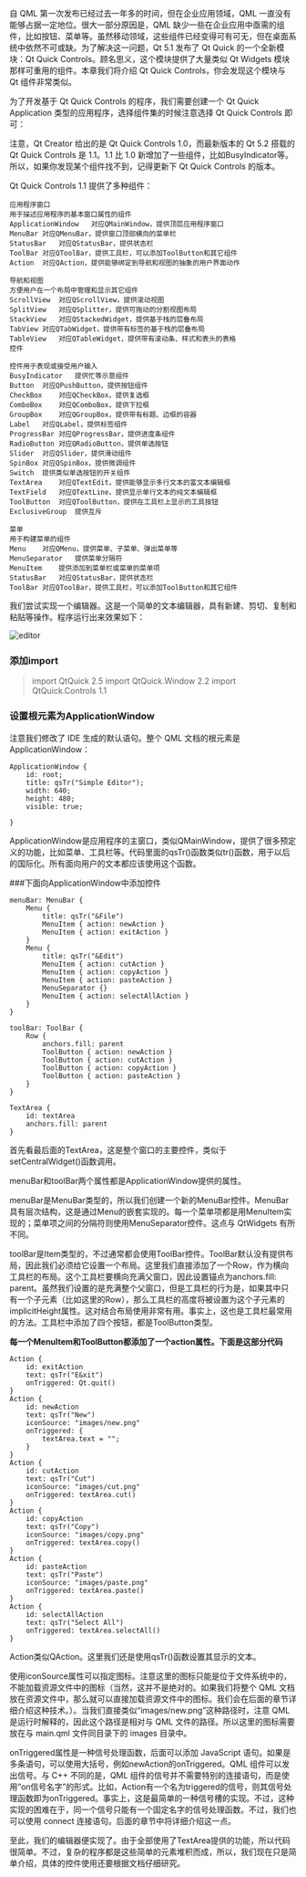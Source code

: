 自 QML 第一次发布已经过去一年多的时间，但在企业应用领域，QML 一直没有能够占据一定地位。很大一部分原因是，QML 缺少一些在企业应用中亟需的组件，比如按钮、菜单等。虽然移动领域，这些组件已经变得可有可无，但在桌面系统中依然不可或缺。为了解决这一问题，Qt 5.1 发布了 Qt Quick 的一个全新模块：Qt Quick Controls。顾名思义，这个模块提供了大量类似 Qt Widgets 模块那样可重用的组件。本章我们将介绍 Qt Quick Controls，你会发现这个模块与 Qt 组件非常类似。

为了开发基于 Qt Quick Controls 的程序，我们需要创建一个 Qt Quick Application 类型的应用程序，选择组件集的时候注意选择 Qt Quick Controls 即可：

注意，Qt Creator 给出的是 Qt Quick Controls 1.0，而最新版本的 Qt 5.2 搭载的 Qt Quick Controls 是 1.1。1.1 比 1.0 新增加了一些组件，比如BusyIndicator等。所以，如果你发现某个组件找不到，记得更新下 Qt Quick Controls 的版本。

Qt Quick Controls 1.1 提供了多种组件：
```
应用程序窗口
用于描述应用程序的基本窗口属性的组件
ApplicationWindow	对应QMainWindow，提供顶层应用程序窗口
MenuBar	对应QMenuBar，提供窗口顶部横向的菜单栏
StatusBar	对应QStatusBar，提供状态栏
ToolBar	对应QToolBar，提供工具栏，可以添加ToolButton和其它组件
Action	对应QAction，提供能够绑定到导航和视图的抽象的用户界面动作  

导航和视图
方便用户在一个布局中管理和显示其它组件
ScrollView	对应QScrollView，提供滚动视图
SplitView	对应QSplitter，提供可拖动的分割视图布局
StackView	对应QStackedWidget，提供基于栈的层叠布局
TabView	对应QTabWidget，提供带有标签的基于栈的层叠布局
TableView	对应QTableWidget，提供带有滚动条、样式和表头的表格
控件

控件用于表现或接受用户输入
BusyIndicator	提供忙等示意组件
Button	对应QPushButton，提供按钮组件
CheckBox	对应QCheckBox，提供复选框
ComboBox	对应QComboBox，提供下拉框
GroupBox	对应QGroupBox，提供带有标题、边框的容器
Label	对应QLabel，提供标签组件
ProgressBar	对应QProgressBar，提供进度条组件
RadioButton	对应QRadioButton，提供单选按钮
Slider	对应QSlider，提供滑动组件
SpinBox	对应QSpinBox，提供微调组件
Switch	提供类似单选按钮的开关组件
TextArea	对应QTextEdit，提供能够显示多行文本的富文本编辑框
TextField	对应QTextLine，提供显示单行文本的纯文本编辑框
ToolButton	对应QToolButton，提供在工具栏上显示的工具按钮
ExclusiveGroup	提供互斥

菜单
用于构建菜单的组件
Menu	对应QMenu，提供菜单、子菜单、弹出菜单等
MenuSeparator	提供菜单分隔符
MenuItem	提供添加到菜单栏或菜单的菜单项
StatusBar	对应QStatusBar，提供状态栏
ToolBar	对应QToolBar，提供工具栏，可以添加ToolButton和其它组件
```

我们尝试实现一个编辑器。这是一个简单的文本编辑器，具有新建、剪切、复制和粘贴等操作。程序运行出来效果如下：

![editor](http://files.devbean.net/images/2014/05/simpleeditor.png)

### 添加import
>import QtQuick 2.5
import QtQuick.Window 2.2
import QtQuick.Controls 1.1

### 设置根元素为ApplicationWindow
注意我们修改了 IDE 生成的默认语句。整个 QML 文档的根元素是ApplicationWindow：
```
ApplicationWindow {
    id: root;
    title: qsTr("Simple Editor");
    width: 640;
    height: 480;
    visible: true;

}
```
ApplicationWindow是应用程序的主窗口，类似QMainWindow，提供了很多预定义的功能，比如菜单、工具栏等。代码里面的qsTr()函数类似tr()函数，用于以后的国际化。所有面向用户的文本都应该使用这个函数。

###下面向ApplicationWindow中添加控件
```
menuBar: MenuBar {
    Menu {
        title: qsTr("&File")
        MenuItem { action: newAction }
        MenuItem { action: exitAction }
    }
    Menu {
        title: qsTr("&Edit")
        MenuItem { action: cutAction }
        MenuItem { action: copyAction }
        MenuItem { action: pasteAction }
        MenuSeparator {}
        MenuItem { action: selectAllAction }
    }
}

toolBar: ToolBar {
    Row {
        anchors.fill: parent
        ToolButton { action: newAction }
        ToolButton { action: cutAction }
        ToolButton { action: copyAction }
        ToolButton { action: pasteAction }
    }
}

TextArea {
    id: textArea
    anchors.fill: parent
}
```

首先看最后面的TextArea，这是整个窗口的主要控件，类似于setCentralWidget()函数调用。

menuBar和toolBar两个属性都是ApplicationWindow提供的属性。

menuBar是MenuBar类型的，所以我们创建一个新的MenuBar控件。MenuBar具有层次结构，这是通过Menu的嵌套实现的。每一个菜单项都是用MenuItem实现的；菜单项之间的分隔符则使用MenuSeparator控件。这点与 QtWidgets 有所不同。

toolBar是Item类型的，不过通常都会使用ToolBar控件。ToolBar默认没有提供布局，因此我们必须给它设置一个布局。这里我们直接添加了一个Row，作为横向工具栏的布局。这个工具栏要横向充满父窗口，因此设置锚点为anchors.fill: parent。虽然我们设置的是充满整个父窗口，但是工具栏的行为是，如果其中只有一个子元素（比如这里的Row），那么工具栏的高度将被设置为这个子元素的implicitHeight属性。这对结合布局使用非常有用。事实上，这也是工具栏最常用的方法。工具栏中添加了四个按钮，都是ToolButton类型。

**每一个MenuItem和ToolButton都添加了一个action属性。下面是这部分代码**
```
Action {
    id: exitAction
    text: qsTr("E&xit")
    onTriggered: Qt.quit()
}
Action {
    id: newAction
    text: qsTr("New")
    iconSource: "images/new.png"
    onTriggered: {
        textArea.text = "";
    }
}
Action {
    id: cutAction
    text: qsTr("Cut")
    iconSource: "images/cut.png"
    onTriggered: textArea.cut()
}
Action {
    id: copyAction
    text: qsTr("Copy")
    iconSource: "images/copy.png"
    onTriggered: textArea.copy()
}
Action {
    id: pasteAction
    text: qsTr("Paste")
    iconSource: "images/paste.png"
    onTriggered: textArea.paste()
}
Action {
    id: selectAllAction
    text: qsTr("Select All")
    onTriggered: textArea.selectAll()
}
```

Action类似QAction。这里我们还是使用qsTr()函数设置其显示的文本。

使用iconSource属性可以指定图标。注意这里的图标只能是位于文件系统中的，不能加载资源文件中的图标（当然，这并不是绝对的。如果我们将整个 QML 文档放在资源文件中，那么就可以直接加载资源文件中的图标。我们会在后面的章节详细介绍这种技术。）。当我们直接类似“images/new.png”这种路径时，注意 QML 是运行时解释的，因此这个路径是相对与 QML 文件的路径。所以这里的图标需要放在与 main.qml 文件同目录下的 images 目录中。

onTriggered属性是一种信号处理函数，后面可以添加 JavaScript 语句。如果是多条语句，可以使用大括号，例如newAction的onTriggered。QML 组件可以发出信号。与 C++ 不同的是，QML 组件的信号并不需要特别的连接语句，而是使用”on信号名字”的形式。比如，Action有一个名为triggered的信号，则其信号处理函数即为onTriggered。事实上，这是最简单的一种信号槽的实现。不过，这种实现的困难在于，同一个信号只能有一个固定名字的信号处理函数。不过，我们也可以使用 connect 连接语句。后面的章节中将详细介绍这一点。

至此，我们的编辑器便实现了。由于全部使用了TextArea提供的功能，所以代码很简单。不过，复杂的程序都是这些简单的元素堆积而成，所以，我们现在只是简单介绍，具体的控件使用还要根据文档仔细研究。